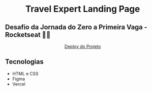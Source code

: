 <h1 align="center">Travel Expert Landing Page</h1>

## Desafio da Jornada do Zero a Primeira Vaga - Rocketseat 🚀💜


<p align="center">
<a href="">Deploy do Projeto</a>
<p>

## Tecnologias

- HTML e CSS
- Figma
- Vercel